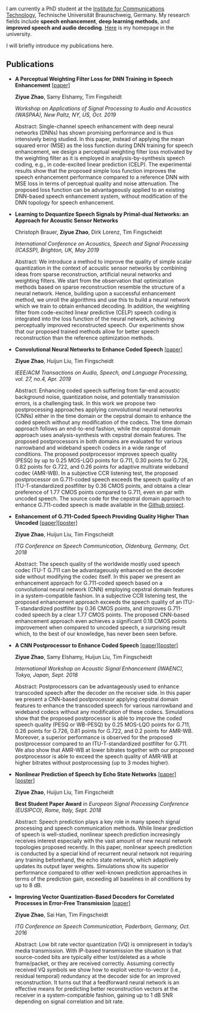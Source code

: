 

I am currently a PhD student at the [Institute for Communications Technology](https://www.ifn.ing.tu-bs.de/en/ifn/), Technische Universität Braunschweig, Germany. My research fields include **speech enhancement**, **deep learning methods**, and **improved speech and audio decoding**. [Here](https://www.ifn.ing.tu-bs.de/en/ifn/sp/zhao/) is my homepage in the university. 

I will briefly introduce my publications here. 

##  Publications
- **A Perceptual Weighting Filter Loss for DNN Training in Speech Enhancement** [[paper]](https://arxiv.org/pdf/1905.09754.pdf)

  **Ziyue Zhao**, Samy  Elshamy, Tim Fingsheidt
  
  _Workshop on Applications of Signal Processing to Audio and Acoustics (WASPAA), New Paltz, NY, US, Oct. 2019_
  
  Abstract: Single-channel speech enhancement with deep neural networks (DNNs) has shown promising performance and is thus intensively being studied. In this paper, instead of applying the mean squared error (MSE) as the loss function during DNN training for speech enhancement, we design a perceptual weighting filter loss motivated by the weighting filter as it is employed in analysis-by-synthesis
speech coding, e.g., in code-excited linear prediction (CELP). The experimental results show that the proposed simple loss function
improves the speech enhancement performance compared to a reference DNN with MSE loss in terms of perceptual quality and noise attenuation. The proposed loss function can be advantageously applied to an existing DNN-based speech enhancement system, without modification of the DNN topology for speech enhancement.

- **Learning to Dequantize Speech Signals by Primal-dual Networks: an Approach for Acoustic Sensor Networks**

  Christoph Brauer, **Ziyue Zhao**, Dirk Lorenz, Tim Fingscheidt
  
  _International Conference on Acoustics, Speech and Signal Processing (ICASSP), Brighton, UK, May 2019_
  
  Abstract: We introduce a method to improve the quality of simple scalar quantization in the context of acoustic sensor networks by combining ideas from sparse reconstruction, artificial neural networks and weighting filters. We start from the observation that optimization methods based on sparse reconstruction resemble the structure of a neural network. Hence, building upon a successful enhancement method, we unroll the algorithms and use this to build a neural network which we train to obtain enhanced decoding. In addition, the weighting filter from code-excited linear predictive (CELP) speech coding is integrated into the loss function of the neural network, achieving perceptually improved reconstructed speech. Our experiments show that our proposed trained methods allow for better speech reconstruction than the reference optimization methods.

- **Convolutional Neural Networks to Enhance Coded Speech** [[paper]](https://ieeexplore.ieee.org/document/8579579)

  **Ziyue Zhao**, Huijun Liu, Tim Fingscheidt
  
  _IEEE/ACM Transactions on Audio, Speech, and Language Processing, vol. 27, no.4, Apr. 2019_
 
  Abstract: Enhancing coded speech suffering from far-end acoustic background noise, quantization noise, and potentially transmission errors, is a challenging task. In this work we propose two postprocessing approaches applying convolutional neural networks (CNNs) either in the time domain or the cepstral domain to enhance the coded speech without any modification of the codecs. The time domain approach follows an end-to-end fashion, while the cepstral domain approach uses analysis-synthesis with cepstral domain features. The proposed postprocessors in both domains are evaluated for various narrowband and wideband speech codecs in a wide range of conditions. The proposed postprocessor improves speech quality (PESQ) by up to 0.25 MOS-LQO points for G.711, 0.30 points for G.726, 0.82 points for G.722, and 0.26 points for adaptive multirate wideband codec (AMR-WB). In a subjective CCR listening test, the proposed postprocessor on G.711-coded speech exceeds the speech quality of an ITU-T-standardized postfilter by 0.36 CMOS points, and obtains a clear preference of 1.77 CMOS points compared to G.711, even en par with uncoded speech. The source code for the cepstral domain approach to enhance G.711-coded speech is made available in the [Github project](https://github.com/ifnspaml/Enhancement-Coded-Speech).

- **Enhancement of G.711-Coded Speech Providing Quality Higher Than Uncoded** [[paper]](https://www.researchgate.net/publication/328416287_Enhancement_of_G711-Coded_Speech_Providing_Quality_Higher_Than_Uncoded)[[poster]](https://www.researchgate.net/publication/328416351_Enhancement_of_G711-Coded_Speech_Providing_Quality_Higher_Than_Uncoded)

  **Ziyue Zhao**, Huijun Liu, Tim Fingscheidt
  
  _ITG Conference on Speech Communication, Oldenburg, Germany, Oct. 2018_
  
  Abstract: The speech quality of the worldwide mostly used speech codec ITU-T G.711 can be advantageously enhanced on the decoder side without modifying the codec itself. In this paper we present an enhancement approach for G.711-coded speech based on a convolutional neural network (CNN) employing cepstral domain features in a system-compatible fashion. In a subjective CCR listening test, the proposed enhancement approach exceeds the speech quality of an ITU-T-standardized postfilter by 0.36 CMOS points, and improves G.711-coded speech by a clear 1.77 CMOS points. The proposed CNN-based enhancement approach even achieves a significant 0.18 CMOS points improvement when compared to uncoded speech, a surprising result which, to the best of our knowledge, has never been seen before. 
  
- **A CNN Postprocessor to Enhance Coded Speech** [[paper]](https://www.researchgate.net/publication/328079810_A_CNN_Postprocessor_to_Enhance_Coded_Speech)[[poster]](https://www.researchgate.net/publication/327844569_A_CNN_Postprocessor_to_Enhance_Coded_Speech)

  **Ziyue Zhao**, Samy Elshamy, Huijun Liu, Tim Fingscheidt
  
  _International Workshop on Acoustic Signal Enhancement (IWAENC), Tokyo, Japan, Sept. 2018_
  
  Abstract: Postprocessors can be advantageously used to enhance transcoded speech after the decoder on the receiver side. In this paper we present a CNN-based postprocessor applying cepstral domain features to enhance the transcoded speech for various narrowband and wideband codecs without any modification of these codecs. Simulations show that the proposed postprocessor is able to improve the coded speech quality (PESQ or WB-PESQ) by 0.25 MOS-LQO points for G.711, 0.26 points for G.726, 0.81 points for G.722, and 0.2 points for AMR-WB. Moreover, a superior performance is observed for the proposed postprocessor compared to an ITU-T-standardized postfilter for G.711. We also show that AMR-WB at lower bitrates together with our proposed postprocessor is able to exceed the speech quality of AMR-WB at higher bitrates without postprocessing (up to 3 modes higher).

- **Nonlinear Prediction of Speech by Echo State Networks** [[paper]](https://www.researchgate.net/publication/327582550_Nonlinear_Prediction_of_Speech_by_Echo_State_Networks_EURASIP_Best_Student_Paper_Award)[[poster]](https://www.researchgate.net/publication/327605657_Nonlinear_Prediction_of_Speech_by_Echo_State_Networks)

  **Ziyue Zhao**, Huijun Liu, Tim Fingscheidt

  **Best Student Paper Award** in _European Signal Processing Conference (EUSIPCO), Rome, Italy, Sept. 2018_
 
  Abstract: Speech prediction plays a key role in many speech signal processing and speech communication methods. While linear prediction of speech is well-studied, nonlinear speech prediction increasingly receives interest especially with the vast amount of new neural network topologies proposed recently. In this paper, nonlinear speech prediction is conducted by a special kind of recurrent neural network not requiring any training beforehand, the echo state network, which adaptively updates its output layer weights. Simulations show its superior performance compared to other well-known prediction approaches in terms of the prediction gain, exceeding all baselines in all conditions by up to 8 dB.

- **Improving Vector Quantization-Based Decoders for Correlated Processes in Error-Free Transmission** [[paper]](https://www.researchgate.net/profile/Ziyue_Zhao/publication/309321915_Improving_Vector_Quantization-Based_Decoders_for_Correlated_Processes_in_Error-Free_Transmission/links/5809eec908ae3a04d624f3aa.pdf)

  **Ziyue Zhao**, Sai Han, Tim Fingscheidt

  _ITG Conference on Speech Communication, Paderborn, Germany, Oct. 2016_

  Abstract: Low bit rate vector quantization (VQ) is omnipresent in today’s media transmission. With IP-based transmission the situation is that source-coded bits are typically either lost/deleted as a whole frame/packet, or they are received correctly. Assuming correctly received VQ symbols we show how to exploit vector-to-vector (i.e., residual temporal) redundancy at the decoder side for an improved reconstruction. It turns out that a feedforward neural network is an effective means for predicting better reconstruction vectors at the receiver in a system-compatible fashion, gaining up to 1 dB SNR depending on signal correlation and bit rate.



